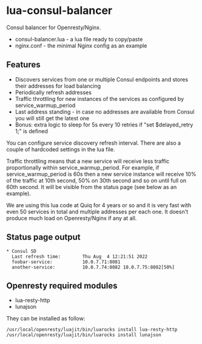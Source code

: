 # lua-consul-balancer

Consul balancer for Openresty/Nginx.

* consul-balancer.lua - a lua file ready to copy/paste
* nginx.conf - the minimal Nginx config as an example

## Features

* Discovers services from one or multiple Consul endpoints and stores their addresses for load balancing
* Periodically refresh addresses
* Traffic throttling for new instances of the services as configured by service_warmup_period
* Last address standing - in case no addresses are available from Consul you will still get the latest one
* Bonus: extra logic to sleep for 5s every 10 retries if "set $delayed_retry 1;" is defined

You can configure service discovery refresh interval. There are also a couple of hardcoded settings in the lua file.

Traffic throttling means that a new service will receive less traffic proportionally within service_warmup_period.
For example, if service_warmup_period is 60s then a new service instance will receive 10% of the traffic at 10th second, 50% on 30th second and so on until full on 60th second. It will be visible from the status page
(see below as an example).

We are using this lua code at Quiq for 4 years or so and it is very fast with even 50 services in total
and multiple addresses per each one. It doesn't produce much load on Openresty/Nginx if any at all.

## Status page output

    * Consul SD
      Last refresh time:        Thu Aug  4 12:21:51 2022
      foobar-service:           10.0.7.71:8081
      another-service:          10.0.7.74:8082 10.0.7.75:8082[50%]

## Openresty required modules

* lua-resty-http
* lunajson

They can be installed as follow:

    /usr/local/openresty/luajit/bin/luarocks install lua-resty-http
    /usr/local/openresty/luajit/bin/luarocks install lunajson
